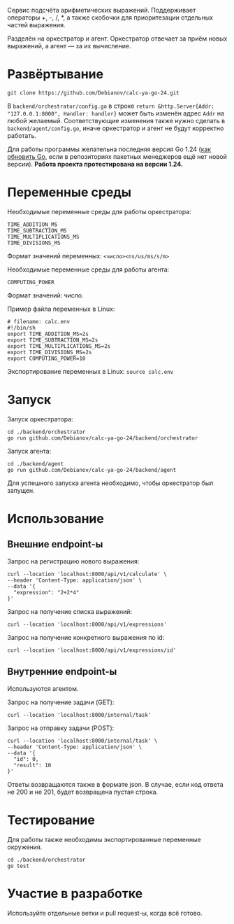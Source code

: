 Сервис подсчёта арифметических выражений. Поддерживает операторы +, -, /, *, а также скобочки для приоритезации отдельных 
частей выражения.

Разделён на оркестратор и агент. Оркестратор отвечает за приём новых выражений,
а агент — за их вычисление.

# Развёртывание
`git clone https://github.com/Debianov/calc-ya-go-24.git`

В `backend/orchestrator/config.go` в строке `return &http.Server{Addr: "127.0.0.1:8000", Handler: handler}` может быть 
изменён адрес `Addr` на любой желаемый. Соответствующие изменения также нужно сделать в `backend/agent/config.go`, иначе 
оркестратор и агент не будут корректно работать.

Для работы программы желательна последняя версия Go 1.24 ([как обновить Go](https://go.dev/doc/install), 
если в репозиториях пакетных менеджеров ещё нет новой версии). **Работа проекта протестирована на 
версии 1.24.**

# Переменные среды
Необходимые переменные среды для работы оркестратора:
```
TIME_ADDITION_MS
TIME_SUBTRACTION_MS
TIME_MULTIPLICATIONS_MS
TIME_DIVISIONS_MS
```
Формат значений переменных: `<число><ns/us/ms/s/m>`

Необходимые переменные среды для работы агента:
```
COMPUTING_POWER
```
Формат значений: число.


Пример файла переменных в Linux:
```shell
# filename: calc.env
#!/bin/sh
export TIME_ADDITION_MS=2s
export TIME_SUBTRACTION_MS=2s
export TIME_MULTIPLICATIONS_MS=2s
export TIME_DIVISIONS_MS=2s
export COMPUTING_POWER=10
```

Экспортирование переменных в Linux:
`source calc.env`

# Запуск

Запуск оркестратора:
```shell
cd ./backend/orchestrator
go run github.com/Debianov/calc-ya-go-24/backend/orchestrator
```
Запуск агента:
```shell
cd ./backend/agent
go run github.com/Debianov/calc-ya-go-24/backend/agent
```
Для успешного запуска агента необходимо, чтобы оркестратор был запущен.

# Использование

## Внешние endpoint-ы

Запрос на регистрацию нового выражения:
```shell
curl --location 'localhost:8000/api/v1/calculate' \
--header 'Content-Type: application/json' \
--data '{
  "expression": "2+2*4" 
}'
```

Запрос на получение списка выражений:
```shell
curl --location 'localhost:8000/api/v1/expressions'
```

Запрос на получение конкретного выражения по id:
```shell
curl --location 'localhost:8000/api/v1/expressions/id'
```

## Внутренние endpoint-ы
Используются агентом.

Запрос на получение задачи (GET):
```shell
curl --location 'localhost:8000/internal/task'
```

Запрос на отправку задачи (POST):
```shell
curl --location 'localhost:8000/internal/task' \
--header 'Content-Type: application/json' \
--data '{
  "id": 0,
  "result": 10
}'
```

Ответы возвращаются также в формате json. В случае, если код ответа не 200 и не 201,
будет возвращена пустая строка.

# Тестирование
Для работы также необходимы экспортированные переменные окружения.
```shell
cd ./backend/orchestrator
go test
```

# Участие в разработке
Используйте отдельные ветки и pull request-ы, когда всё готово.